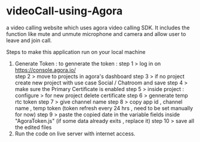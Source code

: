 # videoCall-using-Agora
a video calling website which uses agora video calling SDK. It includes the function like mute and unmute microphone and camera and allow user to leave and join call.

Steps to make this application run on your local machine
1. Generate Token :
   to gennerate the token :
       step 1 > log in on https://console.agora.io/  \
       step 2 > move to projects in agora's dashboard
       step 3 > if no project create new project with use case Social / Chatroom and save
       step 4 > make sure the Primary Certificate is enabled
       step 5 > inside  project : configure  > for new project delete certificate
       step 6 > gennerate temp  rtc token
       step 7 > give channel name
       step 8 > copy app id , channel name , temp token (token refresh every 24 hrs , need to be set manually for now)
       step 9 > paste the copied date in the variable fields inside "AgoraToken.js" (if some data already exits , replace it)
       step 10 > save all the edited files
3. Run the code on live server with internet access.
